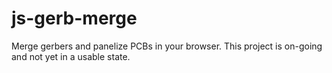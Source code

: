 js-gerb-merge
=============

Merge gerbers and panelize PCBs in your browser. This project is on-going and not yet in a usable state.

